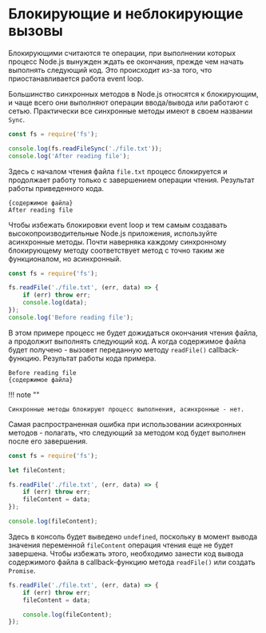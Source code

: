 # Блокирующие и неблокирующие вызовы

Блокирующими считаются те операции, при выполнении которых процесс Node.js вынужден ждать ее окончания, прежде чем начать выполнять следующий код. Это происходит из-за того, что приостанавливается работа event loop.

Большинство синхронных методов в Node.js относятся к блокирующим, и чаще всего они выполняют операции ввода/вывода или работают с сетью. Практически все синхронные методы имеют в своем названии `Sync`.

```js
const fs = require('fs');

console.log(fs.readFileSync('./file.txt'));
console.log('After reading file');
```

Здесь с началом чтения файла `file.txt` процесс блокируется и продолжает работу только с завершением операции чтения. Результат работы приведенного кода.

```
{содержимое файла}
After reading file
```

Чтобы избежать блокировки event loop и тем самым создавать высокопроизводительные Node.js приложения, используйте асинхронные методы. Почти наверняка каждому синхронному блокирующему методу соответствует метод с точно таким же функционалом, но асинхронный.

```js
const fs = require('fs');

fs.readFile('./file.txt', (err, data) => {
    if (err) throw err;
    console.log(data);
});
console.log('Before reading file');
```

В этом примере процесс не будет дожидаться окончания чтения файла, а продолжит выполнять следующий код. А когда содержимое файла будет получено - вызовет переданную методу `readFile()` callback-функцию. Результат работы кода примера.

```
Before reading file
{содержимое файла}
```

!!! note ""

    Синхронные методы блокируют процесс выполнения, асинхронные - нет.

Самая распространенная ошибка при использовании асинхронных методов - полагать, что следующий за методом код будет выполнен после его завершения.

```js
const fs = require('fs');

let fileContent;

fs.readFile('./file.txt', (err, data) => {
    if (err) throw err;
    fileContent = data;
});

console.log(fileContent);
```

Здесь в консоль будет выведено `undefined`, поскольку в момент вывода значения переменной `fileContent` операция чтения еще не будет завершена. Чтобы избежать этого, необходимо занести код вывода содержимого файла в callback-функцию метода `readFile()` или создать `Promise`.

```js
fs.readFile('./file.txt', (err, data) => {
    if (err) throw err;
    fileContent = data;

    console.log(fileContent);
});
```

